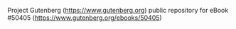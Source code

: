 Project Gutenberg (https://www.gutenberg.org) public repository for
eBook #50405 (https://www.gutenberg.org/ebooks/50405)
